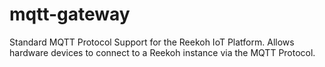 # mqtt-gateway
Standard MQTT Protocol Support for the Reekoh IoT Platform. Allows hardware devices to connect to a Reekoh instance via the MQTT Protocol.
